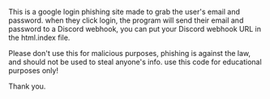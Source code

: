 This is a google login phishing site made to grab the user's email and password. when they click login, the program will send their email and password to a Discord webhook, you can put your Discord webhook URL in the html.index file. 

Please don't use this for malicious purposes, phishing is against the law, and should not be used to steal anyone's info. use this code for educational purposes only!

Thank you.

